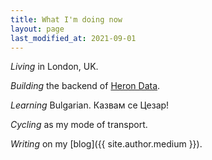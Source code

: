 ```yaml
---
title: What I'm doing now
layout: page
last_modified_at: 2021-09-01
---
```


_Living_ in London, UK.

_Building_ the backend of [Heron Data](https://herondata.io).

_Learning_ Bulgarian. Казвам се Цезар!

_Cycling_ as my mode of transport.

_Writing_ on my [blog]({{ site.author.medium }}).
